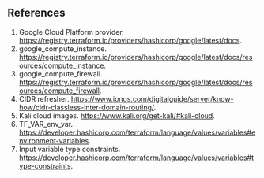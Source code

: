 ## References
1. Google Cloud Platform provider. https://registry.terraform.io/providers/hashicorp/google/latest/docs.
1. google_compute_instance. https://registry.terraform.io/providers/hashicorp/google/latest/docs/resources/compute_instance.
1. google_compute_firewall. https://registry.terraform.io/providers/hashicorp/google/latest/docs/resources/compute_firewall.
1. CIDR refresher. https://www.ionos.com/digitalguide/server/know-how/cidr-classless-inter-domain-routing/.
1. Kali cloud images. https://www.kali.org/get-kali/#kali-cloud.
1. TF_VAR_env_var. https://developer.hashicorp.com/terraform/language/values/variables#environment-variables.
1. Input variable type constraints. https://developer.hashicorp.com/terraform/language/values/variables#type-constraints.
